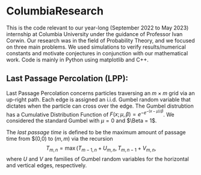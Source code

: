 # ColumbiaResearch

This is the code relevant to our year-long (September 2022 to May 2023) internship at Columbia University under the guidance of Professor Ivan Corwin. 
Our research was in the field of Probability Theory, and we focused on three main problems. We used simulations to verify results/numerical constants and motivate conjectures in conjunction with our mathematical work. Code is mainly in Python using matplotlib and C++.
## Last Passage Percolation (LPP):

Last Passage Percolation concerns particles traversing an $m \times m$ grid via an up-right path. Each edge is assigned an i.i.d. Gumbel random variable that dictates when the particle can cross over the edge. The Gumbel distrubtion has a Cumulative Distribution Function of $F(x;\mu,\beta) = e^{-e^{-(x-\mu)/\beta}}$. We considered the standard Gumbel with $\mu = 0$ and $\Beta = 1$. 

The *last passage time* is defined to be the maximum amount of passage time from $(0,0) to $(m,m)$ via the recursion $$T_{m,n} = \max(T_{m-1,n} + U_{m,n}, T_{m,n-1} + V_{m,n},$$ where $U$ and $V$ are families of Gumbel random variables for the horizontal and vertical edges, respectively.
